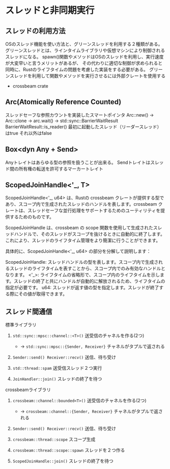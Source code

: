 # スレッドと非同期実行

## スレッドの利用方法

OSのスレッド機能を使い方法と、グリーンスレッドを利用する２種類がある。
 グリーンスレッドとは、ラインタイムライブラリや仮想マシンにより制御されるスレッドになる。
spawn()関数やメソッドはOSのスレッドを利用し、実行速度が大変早いと言うメリットがあるが、
その代わりに適切な制御が求められると同時に、Rustのライフタイムの問題を考慮した実装をする必要がある。
グリーンスレッドを利用して関数やメソッドを実行させるには外部クレートを使用する

- crossbeam crate

## Arc(Atomically Reference Counted)

スレッドセーフな参照カウントを実装したスマートポインタ
Arc::new() -> Arc::clone -> arc.wait() -> std::sync::BarrierWaitResult
BarrierWaitResult::is_reader() 最初に起動したスレッド（リーダースレッド）はtrue それ以外はfalse

## Box<dyn Any + Send>

Anyトレイトはあらゆる型の参照を扱うことが出来る。
Sendトレイトはスレッド間の所有権の転送を許可するマーカートレイト

## ScopedJoinHandle<'_, T>

ScopedJoinHandle<'_, u64> は、Rustの crossbeam クレートが提供する型であり、スコープ内で生成されたスレッドのハンドルを表します。crossbeam クレートは、スレッドセーフな並行処理をサポートするためのユーティリティを提供するためのものです。

ScopedJoinHandle は、crossbeam の scope 関数を使用して生成されたスレッドハンドルで、そのスレッドがスコープを抜けるときに自動的に終了します。これにより、スレッドのライフタイム管理をより簡潔に行うことができます。

具体的に、ScopedJoinHandle<'_, u64> の部分を分解して説明します：

ScopedJoinHandle: スレッドハンドルの型を表します。スコープ内で生成されるスレッドのライフタイムを表すことから、スコープ内でのみ有効なハンドルとなります。
<'_>: ライフタイムの省略形で、スコープ内のライフタイムを示します。スレッドの終了と共にハンドルが自動的に解放されるため、ライフタイムの指定が必要です。
u64: スレッドが返す値の型を指定します。スレッドが終了する際にその値が取得できます。

## スレッド間通信

標準ライブラリ
1. `std::sync::mpsc::channel::<T>()` 送受信のチャネルを作る(2つ)

   * -> `std::sync::mpsc::{Sender, Receiver}` チャネルがタプルで返される

2. `Sender::send() Receiver::recv()` 送信、待ち受け
3. `std::thread::spam` 送受信スレッド２つ実行
4. `JoinHandler::join()` スレッドの終了を待つ

crossbeamライブラリ
1. `crossbeam::channel::bounded<T>()` 送受信のチャネルを作る(2つ)

   * -> `crossbeam::channel::{Sender, Receiver}` チャネルがタプルで返される

2. `Sender::send() Receiver::recv()` 送信、待ち受け
3. `crossbeam::thread::scope` スコープ生成
4. `crossbeam::thread::scope::spawn` スレッドを２つ作る
4. `ScopedJoinHandle::join()` スレッドの終了を待つ
